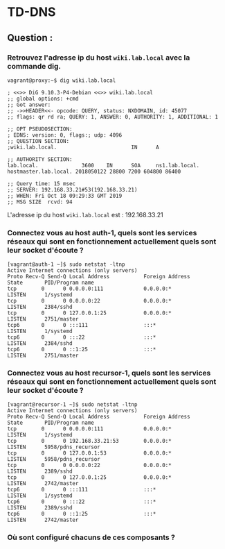 

# TD-DNS

## Question :

### Retrouvez l'adresse ip du host `wiki.lab.local` avec la commande dig.

    vagrant@proxy:~$ dig wiki.lab.local
    
    ; <<>> DiG 9.10.3-P4-Debian <<>> wiki.lab.local
    ;; global options: +cmd
    ;; Got answer:
    ;; ->>HEADER<<- opcode: QUERY, status: NXDOMAIN, id: 45077
    ;; flags: qr rd ra; QUERY: 1, ANSWER: 0, AUTHORITY: 1, ADDITIONAL: 1
    
    ;; OPT PSEUDOSECTION:
    ; EDNS: version: 0, flags:; udp: 4096
    ;; QUESTION SECTION:
    ;wiki.lab.local.                        IN      A
    
    ;; AUTHORITY SECTION:
    lab.local.              3600    IN      SOA     ns1.lab.local. hostmaster.lab.local. 2018050122 28800 7200 604800 86400
    
    ;; Query time: 15 msec
    ;; SERVER: 192.168.33.21#53(192.168.33.21)
    ;; WHEN: Fri Oct 18 09:29:33 GMT 2019
    ;; MSG SIZE  rcvd: 94

L'adresse ip du host `wiki.lab.local` est : 192.168.33.21

### Connectez vous au host auth-1, quels sont les services réseaux qui sont en fonctionnement actuellement quels sont leur socket d'écoute ?

    [vagrant@auth-1 ~]$ sudo netstat -ltnp
    Active Internet connections (only servers)
    Proto Recv-Q Send-Q Local Address           Foreign Address         State       PID/Program name
    tcp        0      0 0.0.0.0:111             0.0.0.0:*               LISTEN      1/systemd
    tcp        0      0 0.0.0.0:22              0.0.0.0:*               LISTEN      2384/sshd
    tcp        0      0 127.0.0.1:25            0.0.0.0:*               LISTEN      2751/master
    tcp6       0      0 :::111                  :::*                    LISTEN      1/systemd
    tcp6       0      0 :::22                   :::*                    LISTEN      2384/sshd
    tcp6       0      0 ::1:25                  :::*                    LISTEN      2751/master


### Connectez vous au host recursor-1, quels sont les services réseaux qui sont en fonctionnement actuellement quels sont leur socket d'écoute ?

    [vagrant@recursor-1 ~]$ sudo netstat -ltnp
    Active Internet connections (only servers)
    Proto Recv-Q Send-Q Local Address           Foreign Address         State       PID/Program name
    tcp        0      0 0.0.0.0:111             0.0.0.0:*               LISTEN      1/systemd
    tcp        0      0 192.168.33.21:53        0.0.0.0:*               LISTEN      5958/pdns_recursor
    tcp        0      0 127.0.0.1:53            0.0.0.0:*               LISTEN      5958/pdns_recursor
    tcp        0      0 0.0.0.0:22              0.0.0.0:*               LISTEN      2389/sshd
    tcp        0      0 127.0.0.1:25            0.0.0.0:*               LISTEN      2742/master
    tcp6       0      0 :::111                  :::*                    LISTEN      1/systemd
    tcp6       0      0 :::22                   :::*                    LISTEN      2389/sshd
    tcp6       0      0 ::1:25                  :::*                    LISTEN      2742/master


### Où sont configuré chacuns de ces composants ?
<!--stackedit_data:
eyJoaXN0b3J5IjpbMzM1MjEyNTkzLC0zNDMyMTQxMzRdfQ==
-->